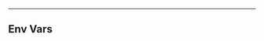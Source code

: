<!-- Space: Projects -->
<!-- Parent: Gommon -->
<!-- Title: Env Vars Gommon -->

<!-- Label: Gommon -->
<!-- Label: Project -->
<!-- Label: Env Vars -->
<!-- Include: disclaimer.md -->
<!-- Include: ac:toc -->

---

## Env Vars
